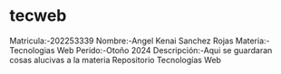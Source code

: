 # tecweb
Matricula:-202253339
Nombre:-Angel Kenai Sanchez Rojas
Materia:-Tecnologias Web
Perido:-Otoño 2024
Descripción:-Aqui se guardaran cosas alucivas a la materia
Repositorio Tecnologías Web
